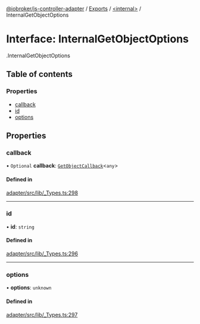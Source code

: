 [@iobroker/js-controller-adapter](../README.md) / [Exports](../modules.md) / [<internal\>](../modules/internal_.md) / InternalGetObjectOptions

# Interface: InternalGetObjectOptions

[<internal>](../modules/internal_.md).InternalGetObjectOptions

## Table of contents

### Properties

- [callback](internal_.InternalGetObjectOptions.md#callback)
- [id](internal_.InternalGetObjectOptions.md#id)
- [options](internal_.InternalGetObjectOptions.md#options)

## Properties

### callback

• `Optional` **callback**: [`GetObjectCallback`](../modules/internal_.md#getobjectcallback)<`any`\>

#### Defined in

[adapter/src/lib/_Types.ts:298](https://github.com/ioBroker/ioBroker.js-controller/blob/46b1734c/packages/adapter/src/lib/_Types.ts#L298)

___

### id

• **id**: `string`

#### Defined in

[adapter/src/lib/_Types.ts:296](https://github.com/ioBroker/ioBroker.js-controller/blob/46b1734c/packages/adapter/src/lib/_Types.ts#L296)

___

### options

• **options**: `unknown`

#### Defined in

[adapter/src/lib/_Types.ts:297](https://github.com/ioBroker/ioBroker.js-controller/blob/46b1734c/packages/adapter/src/lib/_Types.ts#L297)
